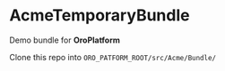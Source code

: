 AcmeTemporaryBundle
===================

Demo bundle for **OroPlatform**

Clone this repo into `ORO_PATFORM_ROOT/src/Acme/Bundle/` 
